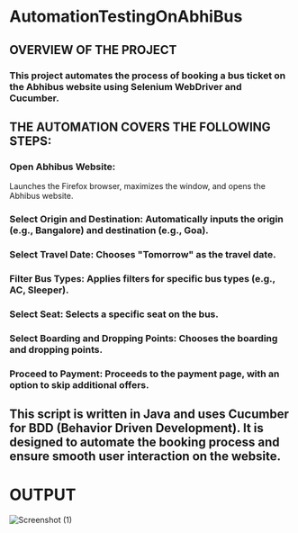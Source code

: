 # AutomationTestingOnAbhiBus
## OVERVIEW OF THE PROJECT 
### This project automates the process of booking a bus ticket on the Abhibus website using Selenium WebDriver and Cucumber.

## THE AUTOMATION COVERS THE FOLLOWING STEPS:

### Open Abhibus Website:
 Launches the Firefox browser, maximizes the window, and opens the Abhibus website.
### Select Origin and Destination: Automatically inputs the origin (e.g., Bangalore) and destination (e.g., Goa).
### Select Travel Date: Chooses "Tomorrow" as the travel date.
### Filter Bus Types: Applies filters for specific bus types (e.g., AC, Sleeper).
### Select Seat: Selects a specific seat on the bus.
### Select Boarding and Dropping Points: Chooses the boarding and dropping points.
### Proceed to Payment: Proceeds to the payment page, with an option to skip additional offers.

## This script is written in Java and uses Cucumber for BDD (Behavior Driven Development). It is designed to automate the booking process and ensure smooth user interaction on the website.

# OUTPUT
![Screenshot (1)](https://github.com/user-attachments/assets/208c702f-108f-4a3e-973a-94f6f683e8e9)
